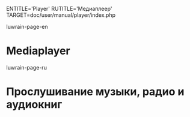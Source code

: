 
ENTITLE='Player'
RUTITLE='Медиаплеер'
TARGET=doc/user/manual/player/index.php

luwrain-page-en

# Mediaplayer

luwrain-page-ru

# Прослушивание музыки, радио и аудиокниг

